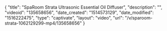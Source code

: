 {
    "title": "SpaRoom Strata Ultrasonic Essential Oil Diffuser",
    "description": "",
    "videoid": "135658656",
    "date_created": "1514573129",
    "date_modified": "1516222475",
    "type": "captivate",
    "layout": "video",
    "url": "\/v\/sparoom-strata-1062129299-mp4\/135658656"
}